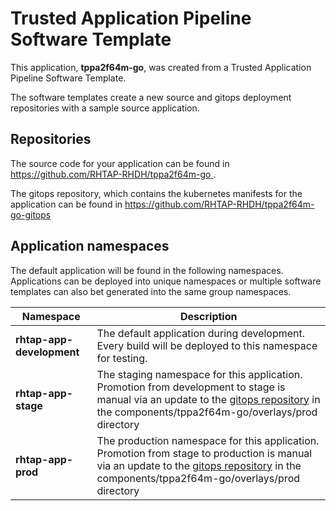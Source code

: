 # Trusted Application Pipeline Software Template

This application, **tppa2f64m-go**, was created from a Trusted Application Pipeline Software Template.

The software templates create a new source and gitops deployment repositories with a sample source application. 

## Repositories

The source code for your application can be found in [https://github.com/RHTAP-RHDH/tppa2f64m-go ](https://github.com/RHTAP-RHDH/tppa2f64m-go ).
 
The gitops repository, which contains the kubernetes manifests for the application can be found in 
[https://github.com/RHTAP-RHDH/tppa2f64m-go-gitops ](https://github.com/RHTAP-RHDH/tppa2f64m-go-gitops ) 

## Application namespaces 

The default application will be found in the following namespaces. Applications can be deployed into unique namespaces or multiple software templates can also bet generated into the same group namespaces.  

|  Namespace   |  Description   |  
| -------- | -------- |   
| **rhtap-app-development** | The default application during development. Every build will be deployed to this namespace for testing. | 
| **rhtap-app-stage** | The staging namespace for this application. Promotion from development to stage is manual via an update to the [gitops repository](https://github.com/RHTAP-RHDH/tppa2f64m-go-gitops ) in the components/tppa2f64m-go/overlays/prod directory |  
| **rhtap-app-prod** | The production namespace for this application. Promotion from stage to production is manual via an update to the [gitops repository](https://github.com/RHTAP-RHDH/tppa2f64m-go-gitops ) in the components/tppa2f64m-go/overlays/prod directory | 
